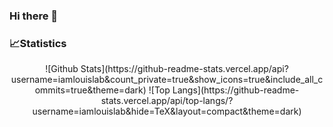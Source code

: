 ### Hi there 👋

<!--
**wchrist94/wchrist94** is a ✨ _special_ ✨ repository because its `README.md` (this file) appears on your GitHub profile.

Here are some ideas to get you started:

- 🔭 I’m currently working on ...
- 🌱 I’m currently learning ...
- 👯 I’m looking to collaborate on ...
- 🤔 I’m looking for help with ...
- 💬 Ask me about ...
- 📫 How to reach me: ...
- 😄 Pronouns: ...
- ⚡ Fun fact: ...
-->
### 📈Statistics

<p align="center">
  ![Github Stats](https://github-readme-stats.vercel.app/api?username=iamlouislab&count_private=true&show_icons=true&include_all_commits=true&theme=dark)
  ![Top Langs](https://github-readme-stats.vercel.app/api/top-langs/?username=iamlouislab&hide=TeX&layout=compact&theme=dark)
</p>

<div align="center">
    <img  src="https://github-readme-
    
    streak-stats.herokuapp.com/?user=wchrist94" />
</div>
